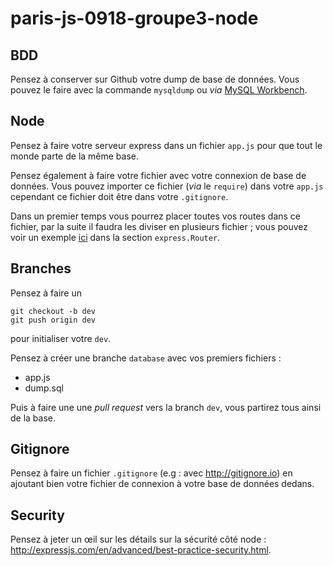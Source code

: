 # paris-js-0918-groupe3-node

## BDD

Pensez à conserver sur Github votre dump de base de données.
Vous pouvez le faire avec la commande `mysqldump` ou _via_ [MySQL Workbench](https://www.mysql.com/fr/products/workbench/).

## Node

Pensez à faire votre serveur express dans un fichier `app.js` pour que tout le monde parte de la même base. 

Pensez également à faire votre fichier avec votre connexion de base de données. Vous pouvez importer ce fichier (_via_ le `require`) dans votre `app.js` cependant ce fichier doit être dans votre `.gitignore`. 

Dans un premier temps vous pourrez placer toutes vos routes dans ce fichier, par la suite il faudra les diviser en plusieurs fichier ; vous pouvez voir un exemple [ici](http://expressjs.com/en/guide/routing.html) dans la section `express.Router`. 

## Branches

Pensez à faire un 
```
git checkout -b dev 
git push origin dev
``` 
pour initialiser votre `dev`. 

Pensez à créer une branche `database` avec vos premiers fichiers :
* app.js 
* dump.sql 

Puis à faire une une _pull_ _request_ vers la branch `dev`, vous partirez tous ainsi de la base.

## Gitignore

Pensez à faire un fichier `.gitignore` (e.g : avec http://gitignore.io) en ajoutant bien votre fichier de connexion à votre base de données dedans. 

## Security 

Pensez à jeter un œil sur les détails sur la sécurité côté node : http://expressjs.com/en/advanced/best-practice-security.html. 
